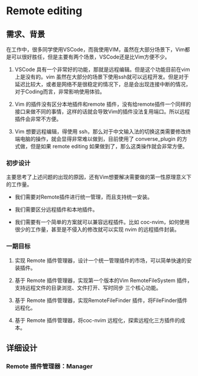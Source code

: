 # Remote editing

## 需求、背景

在工作中，很多同学使用VSCode，而我使用VIM，虽然在大部分场景下，Vim都是可以很好胜任，但是主要有两个场景，VSCode还是比Vim方便不少。

1. VSCode 具有一个非常好的功能，那就是远程编辑。但是这个功能目前在vim上是没有的。vim 虽然在大部分的场景下使用ssh就可以远程开发。但是对于延迟比较大，或者是网络不是很稳定的情况下，总是会出现连接中断的情况，对于Coding而言，非常影响使用体验。

2. Vim 的插件没有区分本地插件和remote 插件，没有给remote插件一个同样的接口来做不同的事情，这样的话就会导致Vim的插件没法复用端口。所以远程插件会非常不方便。

3. Vim 想要远程编辑，得使用 ssh，那么对于中文输入法的切换这类需要修改终端电脑的操作，就会显得非常难以做到，目前使用了 converse_plugin 的方式做，但是如果 remote editing 如果做到了，那么这类操作就会非常方便。


### 初步设计

主要思考了上述问题的出现的原因，还有Vim想要解决需要做的第一性原理意义下的工作量。

- 我们需要对Remote插件进行统一管理，而且支持统一安装。

- 我们需要区分远程插件和本地插件。

- 我们需要有一个简单的方案就可以兼容远程插件。比如 coc-nvim，如何使用很少的工作量，甚至是不侵入的修改就可以实现 nvim 的远程插件封装。

### 一期目标

1. 实现 Remote 插件管理器，设计一个统一管理插件的市场，可以简单快速的安装插件。

2. 基于 Remote 插件管理器，实现第一个版本的Vim RemoteFileSystem 插件，支持远程文件的目录浏览、文件打开、写时同步 三个核心功能。

3. 基于 Remote 插件管理器，实现RemoteFileFinder 插件，将FileFinder插件远程化。

4. 基于 Remote 插件管理器，将coc-nvim 远程化，探索远程化三方插件的成本。


## 详细设计

### Remote 插件管理器：Manager

